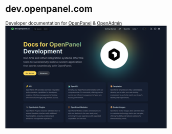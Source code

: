 # dev.openpanel.com
Developer documentation for [OpenPanel](https://openpanel.com/docs/panel/intro/) &amp; [OpenAdmin](https://openpanel.com/docs/admin/intro/)
[![dev.openpanel.co website](dev.openpanel.co.png)](https://dev.openpanel.com?utm=gh)
